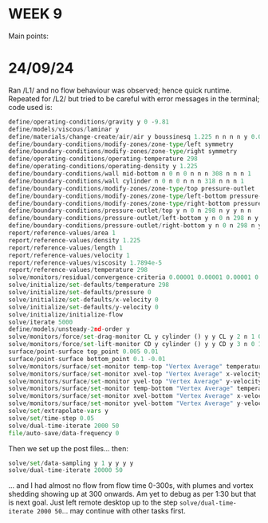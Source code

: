 # WEEK 9
Main points:

# 24/09/24
Ran /L1/ and no flow behaviour was observed; hence quick runtime. Repeated for /L2/ but tried to be careful with error messages in the terminal; code used is:

```python
define/operating-conditions/gravity y 0 -9.81
define/models/viscous/laminar y
define/materials/change-create/air/air y boussinesq 1.225 n n n n y 0.00343 n
define/boundary-conditions/modify-zones/zone-type/left symmetry
define/boundary-conditions/modify-zones/zone-type/right symmetry
define/operating-conditions/operating-temperature 298
define/operating-conditions/operating-density y 1.225
define/boundary-conditions/wall mid-bottom n 0 n 0 n n n 308 n n n 1
define/boundary-conditions/wall cylinder n 0 n 0 n n n 318 n n n 1
define/boundary-conditions/modify-zones/zone-type/top pressure-outlet
define/boundary-conditions/modify-zones/zone-type/left-bottom pressure-outlet
define/boundary-conditions/modify-zones/zone-type/right-bottom pressure-outlet
define/boundary-conditions/pressure-outlet/top y n 0 n 298 n y y n n 
define/boundary-conditions/pressure-outlet/left-bottom y n 0 n 298 n y y n n 
define/boundary-conditions/pressure-outlet/right-bottom y n 0 n 298 n y y n n
report/reference-values/area 1
report/reference-values/density 1.225
report/reference-values/length 1
report/reference-values/velocity 1
report/reference-values/viscosity 1.7894e-5
report/reference-values/temperature 298 
solve/monitors/residual/convergence-criteria 0.00001 0.00001 0.00001 0.000001
solve/initialize/set-defaults/temperature 298
solve/initialize/set-defaults/pressure 0
solve/initialize/set-defaults/x-velocity 0
solve/initialize/set-defaults/y-velocity 0
solve/initialize/initialize-flow
solve/iterate 5000
define/models/unsteady-2nd-order y
solve/monitors/force/set-drag-monitor CL y cylinder () y y CL y 2 n 1 0 
solve/monitors/force/set-lift-monitor CD y cylinder () y y CD y 3 n 0 1
surface/point-surface top_point 0.005 0.01
surface/point-surface bottom_point 0.1 -0.01
solve/monitors/surface/set-monitor temp-top "Vertex Average" temperature top_point () n n y "temp-top" 1 y flow-time
solve/monitors/surface/set-monitor xvel-top "Vertex Average" x-velocity top_point () n n y "xvel-top" 1 y flow-time
solve/monitors/surface/set-monitor yvel-top "Vertex Average" y-velocity top_point () n n y "yvel-top" 1 y flow-time
solve/monitors/surface/set-monitor temp-bottom "Vertex Average" temperature bottom_point () n n y "temp-bottom" 1 y flow-time
solve/monitors/surface/set-monitor xvel-bottom "Vertex Average" x-velocity bottom_point () n n y "xvel-bottom" 1 y flow-time
solve/monitors/surface/set-monitor yvel-bottom "Vertex Average" y-velocity bottom_point () n n y "yvel-bottom" 1 y flow-time
solve/set/extrapolate-vars y
solve/set/time-step 0.05
solve/dual-time-iterate 2000 50 
file/auto-save/data-frequency 0
```
Then we set up the post files... then:

```python
solve/set/data-sampling y 1 y y y y
solve/dual-time-iterate 20000 50
```

... and I had almost no flow from flow time 0-300s, with plumes and vortex shedding showing up at 300 onwards. Am yet to debug as per 1:30 but that is next goal. Just left remote desktop up to the step `solve/dual-time-iterate 2000 50`... may continue with other tasks first. 
